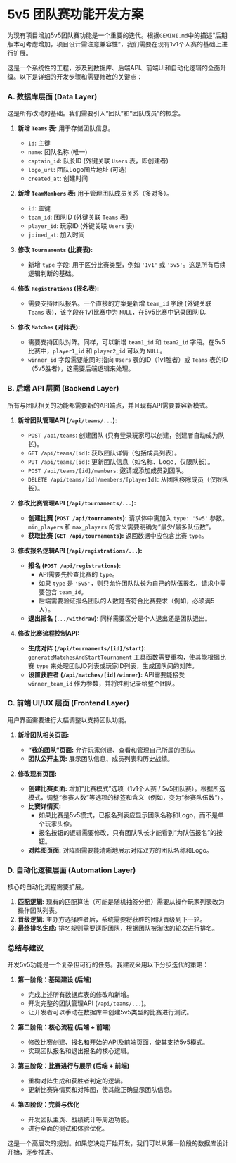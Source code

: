 # 5v5 团队赛功能开发方案

为现有项目增加5v5团队赛功能是一个重要的迭代。根据`GEMINI.md`中的描述“后期版本可考虑增加，项目设计需注意兼容性”，我们需要在现有1v1个人赛的基础上进行扩展。

这是一个系统性的工程，涉及到数据库、后端API、前端UI和自动化逻辑的全面升级。以下是详细的开发步骤和需要修改的关键点：

### A. 数据库层面 (Data Layer)

这是所有改动的基础。我们需要引入“团队”和“团队成员”的概念。

1.  **新增 `Teams` 表:** 用于存储团队信息。
    *   `id`: 主键
    *   `name`: 团队名称 (唯一)
    *   `captain_id`: 队长ID (外键关联 `Users` 表，即创建者)
    *   `logo_url`: 团队Logo图片地址 (可选)
    *   `created_at`: 创建时间

2.  **新增 `TeamMembers` 表:** 用于管理团队成员关系（多对多）。
    *   `id`: 主键
    *   `team_id`: 团队ID (外键关联 `Teams` 表)
    *   `player_id`: 玩家ID (外键关联 `Users` 表)
    *   `joined_at`: 加入时间

3.  **修改 `Tournaments` (比赛表):**
    *   新增 `type` 字段: 用于区分比赛类型，例如 `'1v1'` 或 `'5v5'`。这是所有后续逻辑判断的基础。

4.  **修改 `Registrations` (报名表):**
    *   需要支持团队报名。一个直接的方案是新增 `team_id` 字段 (外键关联 `Teams` 表)，该字段在1v1比赛中为 `NULL`，在5v5比赛中记录团队ID。

5.  **修改 `Matches` (对阵表):**
    *   需要支持团队对阵。同样，可以新增 `team1_id` 和 `team2_id` 字段。在5v5比赛中，`player1_id` 和 `player2_id` 可以为 `NULL`。
    *   `winner_id` 字段需要能同时指向 `Users` 表的ID（1v1胜者）或 `Teams` 表的ID（5v5胜者），这需要后端逻辑来处理。

### B. 后端 API 层面 (Backend Layer)

所有与团队相关的功能都需要新的API端点，并且现有API需要兼容新模式。

1.  **新增团队管理API (`/api/teams/...`):**
    *   `POST /api/teams`: 创建团队 (只有登录玩家可以创建，创建者自动成为队长)。
    *   `GET /api/teams/[id]`: 获取团队详情（包括成员列表）。
    *   `PUT /api/teams/[id]`: 更新团队信息（如名称、Logo，仅限队长）。
    *   `POST /api/teams/[id]/members`: 邀请或添加成员到团队。
    *   `DELETE /api/teams/[id]/members/[playerId]`: 从团队移除成员（仅限队长）。

2.  **修改比赛管理API (`/api/tournaments/...`):**
    *   **创建比赛 (`POST /api/tournaments`):** 请求体中需加入 `type: '5v5'` 参数。`min_players` 和 `max_players` 的含义需要明确为“最少/最多队伍数”。
    *   **获取比赛 (`GET /api/tournaments`):** 返回数据中应包含比赛 `type`。

3.  **修改报名逻辑API (`/api/registrations/...`):**
    *   **报名 (`POST /api/registrations`):**
        *   API需要先检查比赛的 `type`。
        *   如果 `type` 是 `'5v5'`，则只允许团队队长为自己的队伍报名，请求中需要包含 `team_id`。
        *   后端需要验证报名团队的人数是否符合比赛要求（例如，必须满5人）。
    *   **退出报名 (`.../withdraw`):** 同样需要区分是个人退出还是团队退出。

4.  **修改比赛流程控制API:**
    *   **生成对阵 (`/api/tournaments/[id]/start`):** `generateMatchesAndStartTournament` 工具函数需要重构，使其能根据比赛 `type` 来处理团队ID列表或玩家ID列表，生成团队间的对阵。
    *   **设置获胜者 (`/api/matches/[id]/winner`):** API需要能接受 `winner_team_id` 作为参数，并将胜利记录给整个团队。

### C. 前端 UI/UX 层面 (Frontend Layer)

用户界面需要进行大幅调整以支持团队功能。

1.  **新增团队相关页面:**
    *   **“我的团队”页面:** 允许玩家创建、查看和管理自己所属的团队。
    *   **团队公开主页:** 展示团队信息、成员列表和历史战绩。

2.  **修改现有页面:**
    *   **创建比赛页面:** 增加“比赛模式”选项（1v1个人赛 / 5v5团队赛）。根据所选模式，调整“参赛人数”等选项的标签和含义（例如，变为“参赛队伍数”）。
    *   **比赛详情页:**
        *   如果比赛是5v5模式，已报名列表应显示团队名称和Logo，而不是单个玩家头像。
        *   报名按钮的逻辑需要修改，只有团队队长才能看到“为队伍报名”的按钮。
    *   **对阵图页面:** 对阵图需要能清晰地展示对阵双方的团队名称和Logo。

### D. 自动化逻辑层面 (Automation Layer)

核心的自动化流程需要扩展。

1.  **匹配逻辑:** 现有的匹配算法（可能是随机抽签分组）需要从操作玩家列表改为操作团队列表。
2.  **晋级逻辑:** 主办方选择胜者后，系统需要将获胜的团队晋级到下一轮。
3.  **最终排名生成:** 排名规则需要适配团队，根据团队被淘汰的轮次进行排名。

### 总结与建议

开发5v5功能是一个复杂但可行的任务。我建议采用以下分步迭代的策略：

1.  **第一阶段：基础建设 (后端)**
    *   完成上述所有数据库表的修改和新增。
    *   开发完整的团队管理API (`/api/teams/...`)。
    *   让开发者可以手动在数据库中创建5v5类型的比赛进行测试。

2.  **第二阶段：核心流程 (后端 + 前端)**
    *   修改比赛创建、报名和开始的API及前端页面，使其支持5v5模式。
    *   实现团队报名和退出报名的核心逻辑。

3.  **第三阶段：比赛进行与展示 (后端 + 前端)**
    *   重构对阵生成和获胜者判定的逻辑。
    *   更新比赛详情页和对阵图，使其能正确显示团队信息。

4.  **第四阶段：完善与优化**
    *   开发团队主页、战绩统计等周边功能。
    *   进行全面的测试和体验优化。

这是一个高层次的规划。如果您决定开始开发，我们可以从第一阶段的数据库设计开始，逐步推进。
